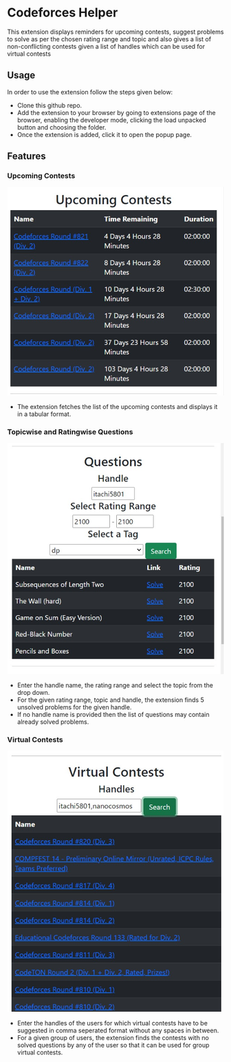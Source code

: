 # Codeforces Helper

This extension displays reminders for upcoming contests, suggest problems to solve as per the chosen rating range and topic and also gives a list of non-conflicting contests given a list of handles which can be used for virtual contests <br>


## Usage

In order to use the extension follow the steps given below:

- Clone this github repo.
- Add the extension to your browser by going to extensions page of the browser, enabling the developer mode, clicking the load unpacked button and choosing the folder.
- Once the extension is added, click it to open the popup page.

## Features

### Upcoming Contests
![1](media/upcomingcontests.jpeg)
<br>
- The extension fetches the list of the upcoming contests and displays it in a tabular format.

### Topicwise and Ratingwise Questions
![2](media/questions.jpeg)
<br>
- Enter the handle name, the rating range and select the topic from the drop down. 
- For the given rating range, topic and handle, the extension finds 5 unsolved problems for the given handle. 
- If no handle name is provided then the list of questions may contain already solved problems.
### Virtual Contests
![3](media/virtualcontests.jpeg)
<br>
- Enter the handles of the users for which virtual contests have to be suggested in comma seperated format without any spaces in between. 
- For a given group of users, the extension finds the contests with no solved questions by any of the user so that it can be used for group virtual contests.




